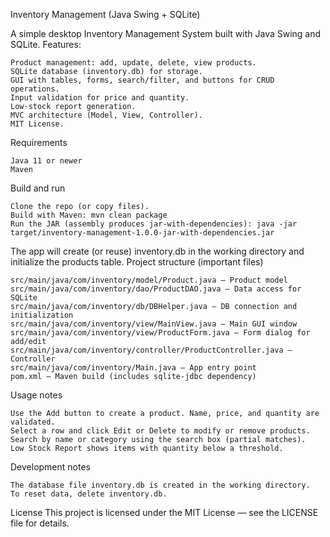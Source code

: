 Inventory Management (Java Swing + SQLite)

A simple desktop Inventory Management System built with Java Swing and SQLite.
Features:

    Product management: add, update, delete, view products.
    SQLite database (inventory.db) for storage.
    GUI with tables, forms, search/filter, and buttons for CRUD operations.
    Input validation for price and quantity.
    Low-stock report generation.
    MVC architecture (Model, View, Controller).
    MIT License.

Requirements

    Java 11 or newer
    Maven

Build and run

    Clone the repo (or copy files).
    Build with Maven: mvn clean package
    Run the JAR (assembly produces jar-with-dependencies): java -jar target/inventory-management-1.0.0-jar-with-dependencies.jar

The app will create (or reuse) inventory.db in the working directory and initialize the products table.
Project structure (important files)

    src/main/java/com/inventory/model/Product.java — Product model
    src/main/java/com/inventory/dao/ProductDAO.java — Data access for SQLite
    src/main/java/com/inventory/db/DBHelper.java — DB connection and initialization
    src/main/java/com/inventory/view/MainView.java — Main GUI window
    src/main/java/com/inventory/view/ProductForm.java — Form dialog for add/edit
    src/main/java/com/inventory/controller/ProductController.java — Controller
    src/main/java/com/inventory/Main.java — App entry point
    pom.xml — Maven build (includes sqlite-jdbc dependency)

Usage notes

    Use the Add button to create a product. Name, price, and quantity are validated.
    Select a row and click Edit or Delete to modify or remove products.
    Search by name or category using the search box (partial matches).
    Low Stock Report shows items with quantity below a threshold.

Development notes

    The database file inventory.db is created in the working directory.
    To reset data, delete inventory.db.

License
This project is licensed under the MIT License — see the LICENSE file for details.
